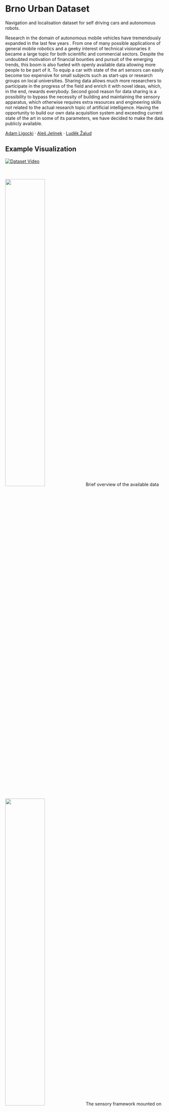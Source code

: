 # Brno Urban Dataset

Navigation and localisation dataset for self driving cars and autonomous robots.

Research in the domain of autonomous mobile vehicles have tremendously expanded in the last few years . From one of many possible applications of general mobile robotics and a geeky interest of technical visionaries it became a large topic for both scientific and commercial sectors. Despite the undoubted motivation of financial bounties and pursuit of the emerging trends, this boom is also fueled with openly available data allowing more people to be part of it. To equip a car with state of the art sensors can easily become too expensive for small subjects such as start-ups or research groups on local universities. Sharing data allows much more researchers to participate in the progress of the field and enrich it with novel ideas, which, in the end, rewards everybody. Second good reason for data sharing is a possibility to bypass the necessity of building and maintaining the sensory apparatus, which otherwise requires extra resources and engineering skills not related to the actual research topic of artificial intelligence. Having the opportunity to build our own data acquisition system and exceeding current state of the art in some of its parameters, we have decided to make the data publicly available.

[Adam Ligocki](https://www.vutbr.cz/en/people/adam-ligocki-154791#navigace-vizitka) · [Aleš Jelínek](https://www.ceitec.cz/ing-ales-jelinek-ph-d/u91705) · [Luděk Žalud](https://scholar.google.com/citations?user=kWXqPAIAAAAJ&hl=en&oi=ao)

## Example Visualization

[![Dataset Video](http://img.youtube.com/vi/wDFePIViwqY/0.jpg)](http://www.youtube.com/watch?v=wDFePIViwqY "Video")


<br>
<br>

<img src="media/dataset.jpeg" width=50%>
Brief overview of the available data

<br>
<br>

<img src="media/sensory_framework.jpeg" width=50%>
The sensory framework mounted on the car roof

<br>
<br>

<img src="media/map.png" width=50%>
Map visualizatoin of the places where the data have been collected 

### Winter Extention

<br>
<br>

<img src="media/dataset_we.jpg" width=50%>
Data overview.

<br>
<br>

<img src="media/sensory_framework_we.jpg" width=50%>
Sensory framework

<br>
<br>

<img src="media/map_we.jpg" width=50%>
Covered places

## Data Description

It is a good practice to sort the data according to its content. The time of recording serves mostly as a unique identifier and a brief description is good to get a quick overview of the recording, but both are cumbersome to use, if a whole database of all recordings is needed to be searched through. For this reason, we have employed a system of tags, which allow us to highlight the most important content and enable easy filtration of the recordings

Data structure for each record is shown in the table below. 

**RGB camera - 1920x1200px, optics: 8mm front (70deg FoV), 6mm lateral (90deg FoV)**<br>
.mp4 video      - file with h265 data encoding (can be extracted into separated image files) <br>
timestamps.txt  - <system timestamp, image seq. number, internal camera timestamp><br>
[Details](https://www.theimagingsource.com)

**IR camera FLIR Tau 2- 640x512px, optics: 19mm (69deg FoV)**<br>
.mp4 video      - file with h265 data encoding (can be extracted into separated image files) <br>
timestamps.txt  - <system timestamp, image seq. min temp., max temp><br>
[Details](https://www.flir.com)

**LiDAR Velodyne HDL-32e**<br>
scans.zip       - zip file contains all the scans taken by LiDAR during the recording. Scans are in .pcd file firmat <br>
timestamps.txt  - <system timestamp, scan seq. number, internal LiDAR’s timestamp><br>
[Details](https://velodynelidar.com/)

**IMU Xsens MTi-G-710**<br>
imu.txt       - <system timestamp, lin. acc. (X, Y, Z), ang. vel (X, Y, Z), orientation (X, Y, Z, W)><br>
mag.txt       - <system timestamp, mag. field (X, Y, Z)><br>
gnss.txt      - <system timestamp, latitude, longitude, altitude><br>
d_quat.txt    - <system timestamp, delta orientation (X, Y, Z, W)><br>
pressure.txt  - <system timestamp, pressure><br>
time.txt      - <system timestamp, UTC (year, month, day, hour, minute, second, nanosecond)><br>
temp.txt      - <system timestamp, temp><br>
[Details](https://www.xsens.com)

**GNSS Trimble 982BX**<br>
pose - <system timestamp, latitude, longitude, altitude, heading vector><br>
time - <system timestamp, UTC (year, month, day, hour, minute, second, nanosecond)><br>
[Details](https://www.trimble.com)

**LiDAR Livox Horizon (Winter Ext. only)**<br>
scans.zip	- zip file contains all the scans taken by LiDAR during the recording. Scans are in .pcd file firmat <br>
timestamps.txt  - <system timestamp, scan seq. number><br>
[Details](https://www.livoxtech.com/horizon)

**FMCW Radar - mmWave AWR1642 (Winter Ext. only)**<br>
scans.txt	- <system timestamp, number of det. obj., [list of detections, (x, y, z, vel) for each]>
[Details](https://www.ti.com/product/AWR1642)
	
**YOLO detections (virtual sensor, Winter Ext. only)**<br>
[camera-name].txt - <video frame index, x, y, width, height, detection confidence, class>
[Details](https://github.com/ultralytics/yolov5)

**Calibrations**

Currently the calibration is performed manually as a best guess. In near future we are going to provide the results of the better calculated by the dedicated software tools.  


```
<session_day_rec_part>/
└───camera_<name>/
│     video.mp4
│     timestamps.txt
│     (frameXXXXXX.jpeg)
└───lidar_<name>/
│     scans.zip
│     timestamps.txt
│     (scanXXXXXX.pcd)
└───imu/
│     imu.txt
│     mag.txt
│     gnss.txt
│     d_quat.txt
│     pressure.txt
│     time.txt
│     temp.txt
└───gnss/
│     pose.txt
│     time.txt
└───radar_ti/
│     scans.txt
└───yolo/
      camera_<name>.txt
└───calibrations/
      frames.yaml
      camera_<name>.yaml
```

<br>

The brief overview of the data distribution in the various time of the day, weather conditions or the environment types.

<br>

|Tag Category|Tag|No. of Recordings|Distance [km]|Duration [hours]|
|:---------:|:---------:|:---------:|:---------:|:---------:|
|Weather     | Sunny<br>Partly-cloudy<br>Cloudy<br>Rain | 42<br>25<br>9<br>4  | 245.1<br>130.6<br>69.6<br>18.6 | 6:23<br>4:32<br>2:17<br>0:32 |
|Daytime     | Morning<br>Noon<br>Afternoon<br>Evening  | 15<br>30<br>26<br>9 | 60.1<br>225.4<br>116.2<br>62.2 | 1:48<br>5:37<br>4:21<br>1:56 |
|Environment | City<br>Suburb<br>Country<br>Highway     | 36<br>21<br>6<br>4  | 195.4<br>112.9<br>80.9<br>74.7 | 6:26<br>3:58<br>2:09<br>1:08 |

## Data Download

To get the data on your computer please clone the repository and use any torrent client app to open the .torrent file that you are interested in. After loading the .torrent file check the data folders that you are interested in and start the content downloading.

For better search through the data please use the [recordings_table.md](recordings_table.md) in the root directory.
  
## Known Bugs

  - some IR frames in recording session no. 1 are misordered
  - IMU linear acceleration data has an inverted sign
  - For right LiDAR data the 18th row is missing and for left LiDAR data the 15th row is missing (counted from the bottom).

## Attribution

If you have used our data, please cite our original [paper](https://arxiv.org/abs/1909.06897)

```
@inproceedings{ligocki2020brno,
  title={Brno Urban Dataset-The New Data for Self-Driving Agents and Mapping Tasks},
  author={Ligocki, Adam and Jelinek, Ales and Zalud, Ludek},
  booktitle={2020 IEEE International Conference on Robotics and Automation (ICRA)},
  pages={3284--3290},
  year={2020},
  organization={IEEE}
}
```

## Acknowledgement

The research was supported by ECSEL JU under the project H2020 737469 AutoDrive - Advancing fail-aware, fail-safe, and fail-operational electronic components, systems, and architectures for fully automated driving to make future mobility safer, affordable, and end-user acceptable. This research has been financially supported by the Ministry of Education, Youth and Sports of the Czech republic under the project CEITEC 2020 (LQ1601).

The work has been performed in the project NewControl: Integrated, Fail-Operational, Cognitive Perception, Planning and Control Systems for Highly Automated Vehicles, under grant agreement No 826653/8A19006. The work was co-funded by grants of Ministry of Education, Youth and Sports of the Czech Republic and  Electronic Component Systems for European Leadership Joint Undertaking (ECSEL JU).
